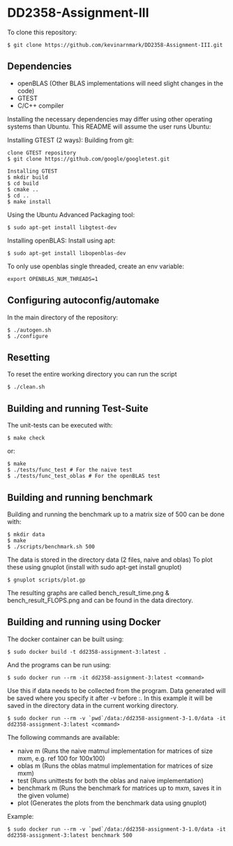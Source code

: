 # DD2358-Assignment-III
To clone this repository:
```
$ git clone https://github.com/kevinarnmark/DD2358-Assignment-III.git
```

## Dependencies
* openBLAS (Other BLAS implementations will need slight changes in the code)
* GTEST
* C/C++ compiler

Installing the necessary dependencies may differ using other operating systems than Ubuntu. This README will assume the user runs Ubuntu:

Installing GTEST (2 ways):
Building from git:
```
clone GTEST repository
$ git clone https://github.com/google/googletest.git

Installing GTEST
$ mkdir build
$ cd build
$ cmake ..
$ cd ..
$ make install
```
Using the Ubuntu Advanced Packaging tool:
```
$ sudo apt-get install libgtest-dev
```

Installing openBLAS:
Install using apt:
```
$ sudo apt-get install libopenblas-dev
```
To only use openblas single threaded, create an env variable:
```
export OPENBLAS_NUM_THREADS=1
```
## Configuring autoconfig/automake
In the main directory of the repository:
```
$ ./autogen.sh
$ ./configure
```
## Resetting
To reset the entire working directory you can run the script
```
$ ./clean.sh 
```

## Building and running Test-Suite
The unit-tests can be executed with:
```
$ make check
```
or:
```
$ make
$ ./tests/func_test # For the naive test
$ ./tests/func_test_oblas # For the openBLAS test
```

## Building and running benchmark
Building and running the benchmark up to a matrix size of 500 can be done with:
```
$ mkdir data
$ make
$ ./scripts/benchmark.sh 500
```
The data is stored in the directory data (2 files, naive and oblas)
To plot these using gnuplot (install with sudo apt-get install gnuplot) 
```
$ gnuplot scripts/plot.gp
```
The resulting graphs are called bench_result_time.png & bench_result_FLOPS.png and can be found in the data directory.

## Building and running using Docker
The docker container can be built using:
```
$ sudo docker build -t dd2358-assignment-3:latest .
```
And the programs can be run using:
```
$ sudo docker run --rm -it dd2358-assignment-3:latest <command>
```

Use this if data needs to be collected from the program. Data generated will be saved where you specify it after -v before :. In this example it will be saved in the directory data in the current working directory.
```
$ sudo docker run --rm -v `pwd`/data:/dd2358-assignment-3-1.0/data -it dd2358-assignment-3:latest <command>
```
The following commands are available:
* naive m (Runs the naive matmul implementation for matrices of size mxm, e.g. ref 100 for 100x100)
* oblas m (Runs the oblas matmul implementation for matrices of size mxm)
* test (Runs unittests for both the oblas and naive implementation)
* benchmark m (Runs the benchmark for matrices up to mxm, saves it in the given volume)
* plot (Generates the plots from the benchmark data using gnuplot)

Example:
```
$ sudo docker run --rm -v `pwd`/data:/dd2358-assignment-3-1.0/data -it dd2358-assignment-3:latest benchmark 500
```
